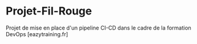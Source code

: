 # Projet-Fil-Rouge
Projet de mise en place d'un pipeline CI-CD dans le cadre de la formation DevOps [eazytraining.fr]
